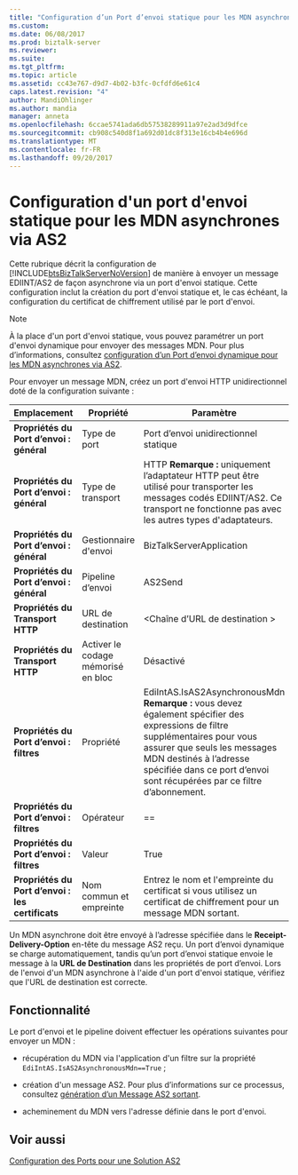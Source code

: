 ```yaml
---
title: "Configuration d’un Port d’envoi statique pour les MDN asynchrones via AS2 | Documents Microsoft"
ms.custom: 
ms.date: 06/08/2017
ms.prod: biztalk-server
ms.reviewer: 
ms.suite: 
ms.tgt_pltfrm: 
ms.topic: article
ms.assetid: cc43e767-d9d7-4b02-b3fc-0cfdfd6e61c4
caps.latest.revision: "4"
author: MandiOhlinger
ms.author: mandia
manager: anneta
ms.openlocfilehash: 6ccae5741ada6db57538289911a97e2ad3d9dfce
ms.sourcegitcommit: cb908c540d8f1a692d01dc8f313e16cb4b4e696d
ms.translationtype: MT
ms.contentlocale: fr-FR
ms.lasthandoff: 09/20/2017
---
```

# <a name="configuring-a-static-send-port-for-asynchronous-mdns-over-as2"></a>Configuration d'un port d'envoi statique pour les MDN asynchrones via AS2
Cette rubrique décrit la configuration de [!INCLUDE[btsBizTalkServerNoVersion](../includes/btsbiztalkservernoversion-md.md)] de manière à envoyer un message EDIINT/AS2 de façon asynchrone via un port d'envoi statique. Cette configuration inclut la création du port d'envoi statique et, le cas échéant, la configuration du certificat de chiffrement utilisé par le port d'envoi.  
  
> [!NOTE]
>  À la place d'un port d'envoi statique, vous pouvez paramétrer un port d'envoi dynamique pour envoyer des messages MDN. Pour plus d’informations, consultez [configuration d’un Port d’envoi dynamique pour les MDN asynchrones via AS2](../core/configuring-a-dynamic-send-port-for-asynchronous-mdns-over-as2.md).  
  
 Pour envoyer un message MDN, créez un port d'envoi HTTP unidirectionnel doté de la configuration suivante :  
  
|Emplacement|Propriété|Paramètre|  
|--------------|--------------|-------------|  
|**Propriétés du Port d’envoi : général**|Type de port|Port d’envoi unidirectionnel statique|  
|**Propriétés du Port d’envoi : général**|Type de transport|HTTP **Remarque :** uniquement l’adaptateur HTTP peut être utilisé pour transporter les messages codés EDIINT/AS2. Ce transport ne fonctionne pas avec les autres types d'adaptateurs.|  
|**Propriétés du Port d’envoi : général**|Gestionnaire d'envoi|BizTalkServerApplication|  
|**Propriétés du Port d’envoi : général**|Pipeline d’envoi|AS2Send|  
|**Propriétés du Transport HTTP**|URL de destination|\<Chaîne d’URL de destination >|  
|**Propriétés du Transport HTTP**|Activer le codage mémorisé en bloc|Désactivé|  
|**Propriétés du Port d’envoi : filtres**|Propriété|EdiIntAS.IsAS2AsynchronousMdn **Remarque :** vous devez également spécifier des expressions de filtre supplémentaires pour vous assurer que seuls les messages MDN destinés à l’adresse spécifiée dans ce port d’envoi sont récupérées par ce filtre d’abonnement.|  
|**Propriétés du Port d’envoi : filtres**|Opérateur|==|  
|**Propriétés du Port d’envoi : filtres**|Valeur|True|  
|**Propriétés du Port d’envoi : les certificats**|Nom commun et empreinte|Entrez le nom et l'empreinte du certificat si vous utilisez un certificat de chiffrement pour un message MDN sortant.|  
  
 Un MDN asynchrone doit être envoyé à l’adresse spécifiée dans le **Receipt-Delivery-Option** en-tête du message AS2 reçu. Un port d’envoi dynamique se charge automatiquement, tandis qu’un port d’envoi statique envoie le message à la **URL de Destination** dans les propriétés de port d’envoi. Lors de l'envoi d'un MDN asynchrone à l'aide d'un port d'envoi statique, vérifiez que l'URL de destination est correcte.  
  
## <a name="functionality"></a>Fonctionnalité  
 Le port d'envoi et le pipeline doivent effectuer les opérations suivantes pour envoyer un MDN :  
  
-   récupération du MDN via l'application d'un filtre sur la propriété `EdiIntAS.IsAS2AsynchronousMdn==True` ;  
  
-   création d'un message AS2. Pour plus d’informations sur ce processus, consultez [génération d’un Message AS2 sortant](../core/generating-an-outgoing-as2-message.md).  
  
-   acheminement du MDN vers l'adresse définie dans le port d'envoi.  
  
## <a name="see-also"></a>Voir aussi  
 [Configuration des Ports pour une Solution AS2](../core/configuring-ports-for-an-as2-solution.md)